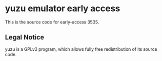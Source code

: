 yuzu emulator early access
=============

This is the source code for early-access 3535.

## Legal Notice

yuzu is a GPLv3 program, which allows fully free redistribution of its source code.